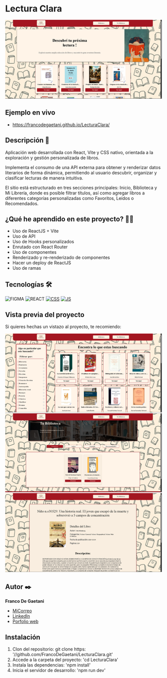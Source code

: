 # Lectura Clara
![Imagen del proyecto](https://raw.githubusercontent.com/FrancoDeGaetani/LecturaClara/refs/heads/main/src/assets/imgs/portada-git-lecturaclara.png)

## Ejemplo en vivo
- https://francodegaetani.github.io/LecturaClara/

## Descripción 📑

Aplicación web desarrollada con React, Vite y CSS nativo, orientada a la exploración y gestión personalizada de libros.

Implementa el consumo de una API externa para obtener y renderizar datos literarios de forma dinámica, permitiendo al usuario descubrir, organizar y clasificar lecturas de manera intuitiva.

El sitio está estructurado en tres secciones principales: Inicio, Biblioteca y Mi Librería, donde es posible filtrar títulos, así como agregar libros a diferentes categorías personalizadas como Favoritos, Leídos o Recomendados.

## ¿Qué he aprendido en este proyecto? 🙇🏻 

- Uso de ReactJS + Vite
- Uso de API
- Uso de Hooks personalizados
- Enrutado con React Router
- Uso de componentes
- Renderizado y re-renderizado de componentes
- Hacer un deploy de ReactJS
- Uso de ramas

## Tecnologías 🛠

![FIGMA](https://img.shields.io/badge/Figma-F24E1E?style=for-the-badge&logo=figma&logoColor=white)
![REACT](https://img.shields.io/badge/React-20232A?style=for-the-badge&logo=react&logoColor=61DAFB)
[![CSS](https://img.shields.io/badge/CSS3-1572B6?style=for-the-badge&logo=css3&logoColor=white)](https://es.wikipedia.org/wiki/CSS)
[![JS](https://img.shields.io/badge/JavaScript-F7DF1E?style=for-the-badge&logo=javascript&logoColor=black)](https://es.wikipedia.org/wiki/JavaScript)

## Vista previa del proyecto
Si quieres hechas un vistazo al proyecto, te recomiendo:

![Captura del proyecto](https://raw.githubusercontent.com/FrancoDeGaetani/LecturaClara/refs/heads/main/src/assets/imgs/foto-lectura-clara-github-1.png)
![Captura del proyecto](https://raw.githubusercontent.com/FrancoDeGaetani/LecturaClara/refs/heads/main/src/assets/imgs/foto-lectura-clara-github-2.png)
![Captura del proyecto](https://raw.githubusercontent.com/FrancoDeGaetani/LecturaClara/refs/heads/main/src/assets/imgs/foto-lectura-clara-github-3.png)

## Autor ✒️
**Franco De Gaetani**

* [MiCorreo](francodegaetani@gmail.com)
* [LinkedIn](https://www.linkedin.com/in/franco-de-gaetani-848a19371/)
* [Porfolio web](https://francodegaetani.github.io/Portfolio/)

## Instalación 

1. Clon del repositorio:  git clone https:
         '//github.com/FrancoDeGaetani/LecturaClara.git'
2. Accede a la carpeta del proyecto:
         'cd LecturaClara'
3. Instala las dependencias:
        'npm install'
4. Inicia el servidor de desarrollo:
         'npm run dev'
